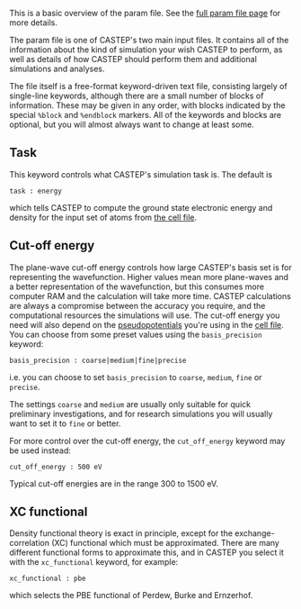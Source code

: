 This is a basic overview of the param file. See the [full param file page](../Input_Files/param_file.md) for more details.

The param file is one of CASTEP's two main input files. It contains all of the information about the kind of simulation your wish CASTEP to perform, as well as details of how CASTEP should perform them and additional simulations and analyses.

The file itself is a free-format keyword-driven text file, consisting largely of single-line keywords, although there are a small number of blocks of information. These may be given in any order, with blocks indicated by the special `%block` and `%endblock` markers. All of the keywords and blocks are optional, but you will almost always want to change at least some.

## Task ##

This keyword controls what CASTEP's simulation task is. The default is

```
task : energy
```
which tells CASTEP to compute the ground state electronic energy and density for the input set of atoms from [the cell file](basic_cell_file.md).

## Cut-off energy ##

The plane-wave cut-off energy controls how large CASTEP's basis set is for representing the wavefunction. Higher values mean more plane-waves and a better representation of the wavefunction, but this consumes more computer RAM and the calculation will take more time. CASTEP calculations are always a compromise between the accuracy you require, and the computational resources the simulations will use. The cut-off energy you need will also depend on the [pseudopotentials](../Pseudopotentials/overview.md) you're using in the [cell file](basic_cell_file.md). You can choose from some preset values using the `basis_precision` keyword:

```
basis_precision : coarse|medium|fine|precise
```
i.e. you can choose to set `basis_precision` to `coarse`, `medium`, `fine` or `precise`.

The settings `coarse` and `medium` are usually only suitable for quick preliminary investigations, and for research simulations you will usually want to set it to `fine` or better.

For more control over the cut-off energy, the `cut_off_energy` keyword may be used instead:

```
cut_off_energy : 500 eV
```
Typical cut-off energies are in the range 300 to 1500 eV.

## XC functional ##

Density functional theory is exact in principle, except for the exchange-correlation (XC) functional which must be approximated. There are many different functional forms to approximate this, and in CASTEP you select it with the `xc_functional` keyword, for example:

```
xc_functional : pbe
```
which selects the PBE functional of Perdew, Burke and Ernzerhof.
